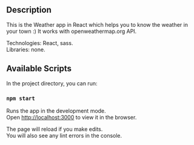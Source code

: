 ## Description

This is the Weather app in React which helps you to know the weather in your town :)
It works with openweathermap.org API.

Technologies: React, sass.<br />
Libraries: none.

## Available Scripts

In the project directory, you can run:

### `npm start`

Runs the app in the development mode.<br />
Open [http://localhost:3000](http://localhost:3000) to view it in the browser.

The page will reload if you make edits.<br />
You will also see any lint errors in the console.

